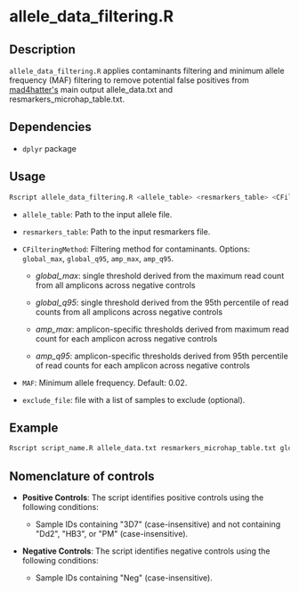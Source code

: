# allele_data_filtering.R

## Description

`allele_data_filtering.R` applies contaminants filtering and minimum allele frequency (MAF) filtering to remove potential false positives from [mad4hatter's](https://github.com/EPPIcenter/mad4hatter) main output allele_data.txt and resmarkers_microhap_table.txt.

## Dependencies

- `dplyr` package

## Usage

```bash
Rscript allele_data_filtering.R <allele_table> <resmarkers_table> <CFilteringMethod> <MAF> <exclude_file>
```

- `allele_table`: Path to the input allele file.
- `resmarkers_table`: Path to the input resmarkers file.
- `CFilteringMethod`: Filtering method for contaminants. Options: `global_max`, `global_q95`, `amp_max`, `amp_q95`.

  - *global_max*: single threshold derived from the maximum read count from all amplicons across negative controls

  - *global_q95*: single threshold derived from the 95th percentile of read counts from all amplicons across negative controls

  - *amp_max*: amplicon-specific thresholds derived from maximum read count for each amplicon across negative controls

  - *amp_q95*:  amplicon-specific thresholds derived from 95th percentile of read counts for each amplicon across negative controls
  
- `MAF`: Minimum allele frequency. Default: 0.02.

- `exclude_file`: file with a list of samples to exclude (optional).

## Example

```bash
Rscript script_name.R allele_data.txt resmarkers_microhap_table.txt global_max 0.01 neg_controls_to_exclude.txt
```

## Nomenclature of controls

- **Positive Controls**: The script identifies positive controls using the following conditions:
  - Sample IDs containing "3D7" (case-insensitive) and not containing "Dd2", "HB3", or "PM" (case-insensitive).

- **Negative Controls**: The script identifies negative controls using the following conditions:
  - Sample IDs containing "Neg" (case-insensitive).
